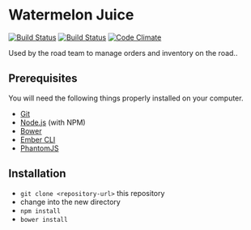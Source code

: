 # Watermelon Juice
[![Build Status][travis-badge-master]][travis-badge-url]
[![Build Status][travis-badge-dev]][travis-badge-url]
[![Code Climate](https://codeclimate.com/github/brancusi/watermelon-juice/badges/gpa.svg)](https://codeclimate.com/github/brancusi/watermelon-juice)

Used by the road team to manage orders and inventory on the road..

## Prerequisites

You will need the following things properly installed on your computer.

* [Git](http://git-scm.com/)
* [Node.js](http://nodejs.org/) (with NPM)
* [Bower](http://bower.io/)
* [Ember CLI](http://www.ember-cli.com/)
* [PhantomJS](http://phantomjs.org/)

## Installation

* `git clone <repository-url>` this repository
* change into the new directory
* `npm install`
* `bower install`

[travis-badge-master]: https://travis-ci.org/mlvk/watermelon-juice.svg?branch=master
[travis-badge-dev]: https://travis-ci.org/mlvk/watermelon-juice.svg?branch=development
[travis-badge-url]: https://travis-ci.org/mlvk/watermelon-juice
